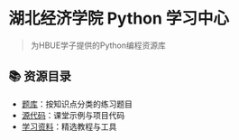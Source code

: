 # 湖北经济学院 Python 学习中心
> 为HBUE学子提供的Python编程资源库

## 📚 资源目录
- [题库](/题库)：按知识点分类的练习题目
- [源代码](/源代码)：课堂示例与项目代码
- [学习资料](/学习资料)：精选教程与工具
